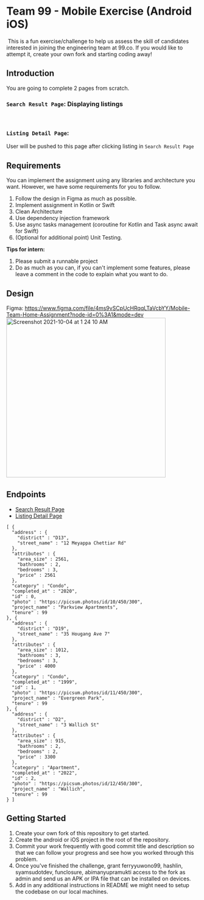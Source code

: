 # Team 99 - Mobile Exercise (Android iOS)
​
This is a fun exercise/challenge to help us assess the skill of candidates interested in joining the engineering team at 99.co. If you would like to attempt it, create your own fork and starting coding away!
​

## Introduction
You are going to complete 2 pages from scratch.
​
### `Search Result Page`: Displaying listings
​
### `Listing Detail Page`: 
User will be pushed to this page after clicking listing in `Search Result Page`
​
## Requirements
You can implement the assignment using any libraries and architecture you want. However, we have some requirements for you to follow.
​
1. Follow the design in Figma as much as possible.
2. Implement assignment in Kotlin or Swift
3. Clean Architecture
4. Use dependency injection framework
5. Use async tasks management (coroutine for Kotlin and Task async await for Swift)
6. (Optional for additional point) Unit Testing.
​

**Tips for intern:**
1. Please submit a runnable project 
2. Do as much as you can, if you can't implement some features, please leave a comment in the code to explain what you want to do.
​
## Design
Figma: https://www.figma.com/file/4ms9vSCpUcHRqqLTaVcbYY/Mobile-Team-Home-Assignment?node-id=0%3A1&mode=dev
​
<img width="418" alt="Screenshot 2021-10-04 at 1 24 10 AM" src="https://user-images.githubusercontent.com/7981907/135764791-3dc209b1-5da9-4bde-9371-90cc289d5349.png">
​
## Endpoints
- [Search Result Page](https://ninetyninedotco-b7299.asia-southeast1.firebasedatabase.app/listings.json)
- [Listing Detail Page](https://ninetyninedotco-b7299.asia-southeast1.firebasedatabase.app/details/0.json)
​
```
[ {
  "address" : {
    "district" : "D13",
    "street_name" : "12 Meyappa Chettiar Rd"
  },
  "attributes" : {
    "area_size" : 2561,
    "bathrooms" : 2,
    "bedrooms" : 3,
    "price" : 2561
  },
  "category" : "Condo",
  "completed_at" : "2020",
  "id" : 0,
  "photo" : "https://picsum.photos/id/10/450/300",
  "project_name" : "Parkview Apartments",
  "tenure" : 99
}, {
  "address" : {
    "district" : "D19",
    "street_name" : "35 Hougang Ave 7"
  },
  "attributes" : {
    "area_size" : 1012,
    "bathrooms" : 3,
    "bedrooms" : 3,
    "price" : 4000
  },
  "category" : "Condo",
  "completed_at" : "1999",
  "id" : 1,
  "photo" : "https://picsum.photos/id/11/450/300",
  "project_name" : "Evergreen Park",
  "tenure" : 99
}, {
  "address" : {
    "district" : "D2",
    "street_name" : "3 Wallich St"
  },
  "attributes" : {
    "area_size" : 915,
    "bathrooms" : 2,
    "bedrooms" : 2,
    "price" : 3300
  },
  "category" : "Apartment",
  "completed_at" : "2022",
  "id" : 2,
  "photo" : "https://picsum.photos/id/12/450/300",
  "project_name" : "Wallich",
  "tenure" : 99
} ]
``` 
## Getting Started
1. Create your own fork of this repository to get started.
2. Create the android or iOS project in the root of the repository.
3. Commit your work frequently with good commit title and description so that we can follow your progress and see how you worked through this problem.
4. Once you've finished the challenge, grant ferryyuwono99, hashlin, syamsudotdev, funclosure, abimanyupramukti access to the fork as admin and send us an APK or IPA file that can be installed on devices.
5. Add in any additional instructions in README we might need to setup the codebase on our local machines.
